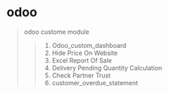# odoo
> odoo custome module
>> 1. Odoo_custom_dashboard
>> 2. Hide Price On Website
>> 3. Excel Report Of Sale
>> 4. Delivery Pending Quantity Calculation
>> 5. Check Partner Trust
>> 6. customer_overdue_statement